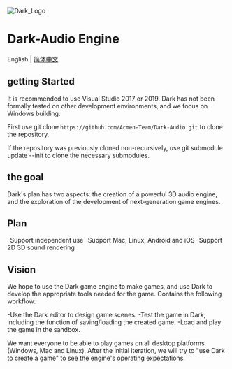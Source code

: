 ![Dark_Logo]()

# Dark-Audio Engine

English | [简体中文](./README-CN.md)

## getting Started

It is recommended to use Visual Studio 2017 or 2019. Dark has not been formally tested on other development environments, and we focus on Windows building.

First use git clone `https://github.com/Acmen-Team/Dark-Audio.git` to clone the repository.

If the repository was previously cloned non-recursively, use git submodule update --init to clone the necessary submodules.

## the goal
Dark's plan has two aspects: the creation of a powerful 3D audio engine, and the exploration of the development of next-generation game engines.

## Plan

-Support independent use
-Support Mac, Linux, Android and iOS
-Support 2D 3D sound rendering


## Vision

We hope to use the Dark game engine to make games, and use Dark to develop the appropriate tools needed for the game. Contains the following workflow:

-Use the Dark editor to design game scenes.
-Test the game in Dark, including the function of saving/loading the created game.
-Load and play the game in the sandbox.

We want everyone to be able to play games on all desktop platforms (Windows, Mac and Linux). After the initial iteration, we will try to "use Dark to create a game" to see the engine's operating expectations.
